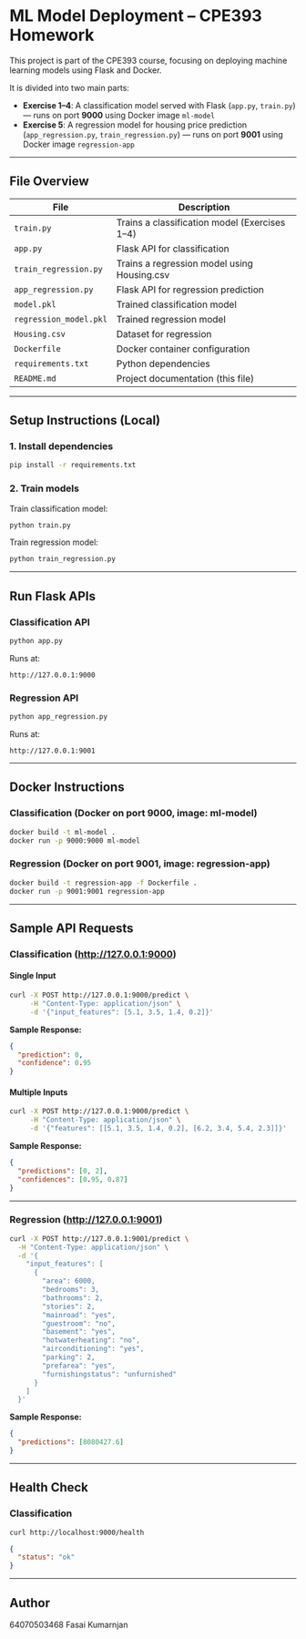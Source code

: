 # ML Model Deployment – CPE393 Homework

This project is part of the CPE393 course, focusing on deploying machine learning models using Flask and Docker.

It is divided into two main parts:

- **Exercise 1–4**: A classification model served with Flask (`app.py`, `train.py`) — runs on port **9000** using Docker image `ml-model`
- **Exercise 5**: A regression model for housing price prediction (`app_regression.py`, `train_regression.py`) — runs on port **9001** using Docker image `regression-app`

---

## File Overview

| File                  | Description                                     |
|-----------------------|-------------------------------------------------|
| `train.py`            | Trains a classification model (Exercises 1–4)   |
| `app.py`              | Flask API for classification                    |
| `train_regression.py` | Trains a regression model using Housing.csv     |
| `app_regression.py`   | Flask API for regression prediction             |
| `model.pkl`           | Trained classification model                    |
| `regression_model.pkl`| Trained regression model                        |
| `Housing.csv`         | Dataset for regression                          |
| `Dockerfile`          | Docker container configuration                  |
| `requirements.txt`    | Python dependencies                             |
| `README.md`           | Project documentation (this file)              |

---

## Setup Instructions (Local)

### 1. Install dependencies

```bash
pip install -r requirements.txt
```

### 2. Train models

Train classification model:

```bash
python train.py
```

Train regression model:

```bash
python train_regression.py
```

---

## Run Flask APIs

### Classification API

```bash
python app.py
```

Runs at:

```
http://127.0.0.1:9000
```

### Regression API

```bash
python app_regression.py
```

Runs at:

```
http://127.0.0.1:9001
```

---

## Docker Instructions

### Classification (Docker on port 9000, image: ml-model)

```bash
docker build -t ml-model .
docker run -p 9000:9000 ml-model
```

### Regression (Docker on port 9001, image: regression-app)

```bash
docker build -t regression-app -f Dockerfile .
docker run -p 9001:9001 regression-app
```

---

## Sample API Requests

### Classification (http://127.0.0.1:9000)

#### Single Input

```bash
curl -X POST http://127.0.0.1:9000/predict \
     -H "Content-Type: application/json" \
     -d '{"input_features": [5.1, 3.5, 1.4, 0.2]}'
```

**Sample Response:**

```json
{
  "prediction": 0,
  "confidence": 0.95
}
```

#### Multiple Inputs

```bash
curl -X POST http://127.0.0.1:9000/predict \
     -H "Content-Type: application/json" \
     -d '{"features": [[5.1, 3.5, 1.4, 0.2], [6.2, 3.4, 5.4, 2.3]]}'
```

**Sample Response:**

```json
{
  "predictions": [0, 2],
  "confidences": [0.95, 0.87]
}
```

---

### Regression (http://127.0.0.1:9001)

```bash
curl -X POST http://127.0.0.1:9001/predict \
  -H "Content-Type: application/json" \
  -d '{
    "input_features": [
      {
        "area": 6000,
        "bedrooms": 3,
        "bathrooms": 2,
        "stories": 2,
        "mainroad": "yes",
        "guestroom": "no",
        "basement": "yes",
        "hotwaterheating": "no",
        "airconditioning": "yes",
        "parking": 2,
        "prefarea": "yes",
        "furnishingstatus": "unfurnished"
      }
    ]
  }'
```

**Sample Response:**

```json
{
  "predictions": [8080427.6]
}
```

---

## Health Check

### Classification

```bash
curl http://localhost:9000/health
```

```json
{
  "status": "ok"
}
```

---

## Author

64070503468 Fasai Kumarnjan
